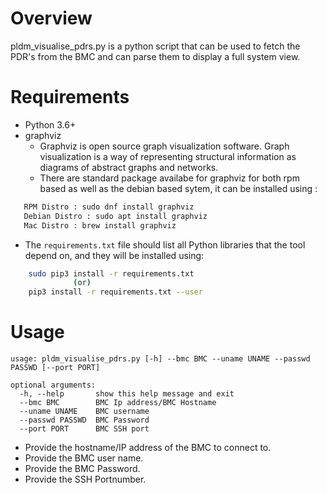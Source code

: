 # Overview
pldm_visualise_pdrs.py is a python script that can be used to fetch the PDR's
from the BMC and can parse them to display a full system view.

# Requirements
- Python 3.6+
- graphviz
    - Graphviz is open source graph visualization software. Graph visualization is
      a way of representing structural information as diagrams of abstract graphs
      and networks.
    - There are standard package availabe for graphviz for both rpm based as well
      as the debian based sytem, it can be installed using :

```bash
   RPM Distro : sudo dnf install graphviz
   Debian Distro : sudo apt install graphviz
   Mac Distro : brew install graphviz
```
- The `requirements.txt` file should list all Python libraries that the tool depend
on, and they will be installed using:

```bash
    sudo pip3 install -r requirements.txt
              (or)
    pip3 install -r requirements.txt --user
```
# Usage

```ascii
usage: pldm_visualise_pdrs.py [-h] --bmc BMC --uname UNAME --passwd PASSWD [--port PORT]

optional arguments:
  -h, --help       show this help message and exit
  --bmc BMC        BMC Ip address/BMC Hostname
  --uname UNAME    BMC username
  --passwd PASSWD  BMC Password
  --port PORT      BMC SSH port

```
- Provide the hostname/IP address of the BMC to connect to.
- Provide the BMC user name.
- Provide the BMC Password.
- Provide the SSH Portnumber.

